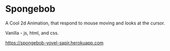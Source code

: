# Spongebob
A Cool 2d Animation, that respond to mouse moving and looks at the cursor.

Vanilla - js, html, and css.

https://spongebob-yovel-sapir.herokuapp.com
